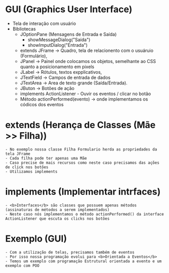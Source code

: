 # GUI (Graphics User Interface)
- Tela de interação com usuário
- Bibliotecas
	- JOptionPane (Mensagens de Entrada e Saída)
		- showMessageDialog("Saída")
		- showImputDialog("Entrada")
	- extends JFrame -> Quadro, tela de relacionento com o usuáruio (Formulário),
	- JPanel -> Painel onde colocamos os objetos, semelhante ao CSS quanto a posicionamento em pixels
	- JLabel -> Rótulos, textos expplicativos,
	- JTextField -> Campos de entrada de dados
	- JTextArea -> Area de texto grande (Saída/Entrada).
	- JButon -> Botões de ação
	- implements ActionListener - Ouvir os eventos / clicar no botão
	- Método actionPerformed(evento) -> onde implementamos os códicos dos eventos

# extends (Herança de Classes (Mãe >> Filha))
	- No exemplo nossa classe Filha Formulario herda as propriedades da tela JFrame
	- Cada filha pode ter apenas uma Mãe
	- Caso precise de mais recursos como neste caso precisamos das ações de click nos botões
	- Utilizamos implements
# implements (Implementar intrfaces)
	- <b>Interfaces</b> são classes que possuem apenas métodos (assinaturas de métodos a serem implementados)
	- Neste caso nós implementamos o método actionPerformed() da interface ActionListener que escuta os clicks nos botões
	
# Exemplo (GUI)
	- Com a utilização de telas, precisamos também de eventos
	- Por isso nossa programação evolui para <b>Orientada a Eventos</b>
	- Temos um exemplo com programação Estrutural orientada a evento e um exemplo com POO
